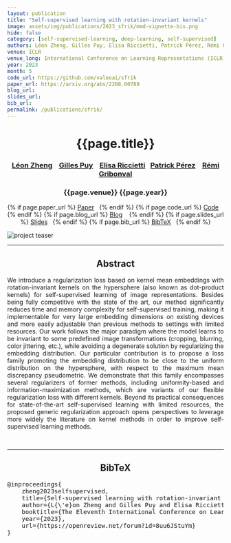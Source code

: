 ```yaml
---
layout: publication
title: "Self-supervised learning with rotation-invariant kernels" 
image: assets/img/publications/2023_sfrik/mmd-vignette-bis.png
hide: false
category: [self-supervised-learning, deep-learning, self-supervised]
authors: Léon Zheng, Gilles Puy, Elisa Riccietti, Patrick Pérez, Rémi Gribonval
venue: ICLR
venue_long: International Conference on Learning Representations (ICLR)
year: 2023
month: 5
code_url: https://github.com/valeoai/sfrik
paper_url: https://arxiv.org/abs/2208.00789
blog_url: 
slides_url: 
bib_url: 
permalink: /publications/sfrik/
---
```


<h1 align="center"> {{page.title}} </h1>
<!-- Simple call of authors -->
<!-- <h3 align="center"> {{page.authors}} </h3> -->
<!-- Alternatively you can add links to author pages -->
<h3 align="center"> <a href="https://leonzheng2.github.io/">Léon Zheng</a> &nbsp;&nbsp; <a href="https://sites.google.com/site/puygilles/">Gilles Puy</a> &nbsp;&nbsp; <a href="https://perso.ens-lyon.fr/elisa.riccietti/">Elisa Riccietti</a> &nbsp;&nbsp;<a href="https://ptrckprz.github.io/">Patrick Pérez</a> &nbsp;&nbsp; <a href="https://people.irisa.fr/Remi.Gribonval/">Rémi Gribonval</a></h3>


<h3 align="center"> {{page.venue}} {{page.year}} </h3>

<div align="center">
  <p>
    {% if page.paper_url %}
    <a href="{{ page.paper_url }}"><i class="far fa-file-pdf"></i> Paper</a>&nbsp;&nbsp;
    {% endif %}
    {% if page.code_url %}
    <a href="{{ page.code_url }}"><i class="fab fa-github"></i> Code</a> &nbsp;&nbsp;
    {% endif %}
    {% if page.blog_url %}
    <a href="{{ page.blog_url }}"><i class="fab fa-blogger"></i> Blog</a> &nbsp;&nbsp;
    {% endif %}
    {% if page.slides_url %}
    <a href="{{ page.slides_url }}"><i class="far fa-file-pdf"></i> Slides</a>&nbsp;&nbsp;
    {% endif %}
    {% if page.bib_url %}
    <a href="{{ page.bib_url}}"><i class="far fa-file-alt"></i> BibTeX</a>&nbsp;&nbsp;
    {% endif %}
  </p>
</div>


<div class="publication-teaser">
    <img src="../../{{ page.image }}" alt="project teaser"/>
</div>


<hr>

<h2  align="center"> Abstract</h2>

<p align="justify">We introduce a regularization loss based on kernel mean embeddings with rotation-invariant kernels on the hypersphere (also known as dot-product kernels) for self-supervised learning of image representations. Besides being fully competitive with the state of the art, our method significantly reduces time and memory complexity for self-supervised training, making it implementable for very large embedding dimensions on existing devices and more easily adjustable than previous methods to settings with limited resources. Our work follows the major paradigm where the model learns to be invariant to some predefined image transformations (cropping, blurring, color jittering, etc.), while avoiding a degenerate solution by regularizing the embedding distribution. Our particular contribution is to propose a loss family promoting the embedding distribution to be close to the uniform distribution on the hypersphere, with respect to the maximum mean discrepancy pseudometric. We demonstrate that this family encompasses several regularizers of former methods, including uniformity-based and information-maximization methods, which are variants of our flexible regularization loss with different kernels. Beyond its practical consequences for state-of-the-art self-supervised learning with limited resources, the proposed generic regularization approach opens perspectives to leverage more widely the literature on kernel methods in order to improve self-supervised learning methods.</p>

<br>

<hr>

<h2  align="center">BibTeX</h2>
<left>
  <pre class="bibtex-box">
@inproceedings{
    zheng2023selfsupervised,
    title={Self-supervised learning with rotation-invariant kernels},
    author={L{\'e}on Zheng and Gilles Puy and Elisa Riccietti and Patrick Perez and R{\'e}mi Gribonval},
    booktitle={The Eleventh International Conference on Learning Representations },
    year={2023},
    url={https://openreview.net/forum?id=8uu6JStuYm}
}
</pre>
</left>

<br>
